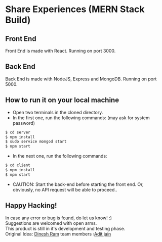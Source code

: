# Share Experiences (MERN Stack Build)

## Front End
Front End is made with React. Running on port 3000.

## Back End
Back End is made with NodeJS, Express and MongoDB. Running on port 5000.

## How to run it on your local machine
- Open two terminals in the cloned directory.
- In the first one, run the following commands: (may ask for system password)
```sh
$ cd server
$ npm install
$ sudo service mongod start
$ npm start
```
- In the next one, run the following commands:
```sh
$ cd client
$ npm install
$ npm start
```
- CAUTION: Start the back-end before starting the front end. Or, obviously, no API request will be able to proceed..

## Happy Hacking!
In case any error or bug is found, do let us know! :)<br />
Suggestions are welcomed with open arms.<br />
This product is still in it's development and testing phase.<br />
Original Idea: <a href='https://github.com/dinesh-cpu' target='_blank'>Dinesh Ram</a>
team members :<a href='' target = '_blank'>Adit jain</a>

